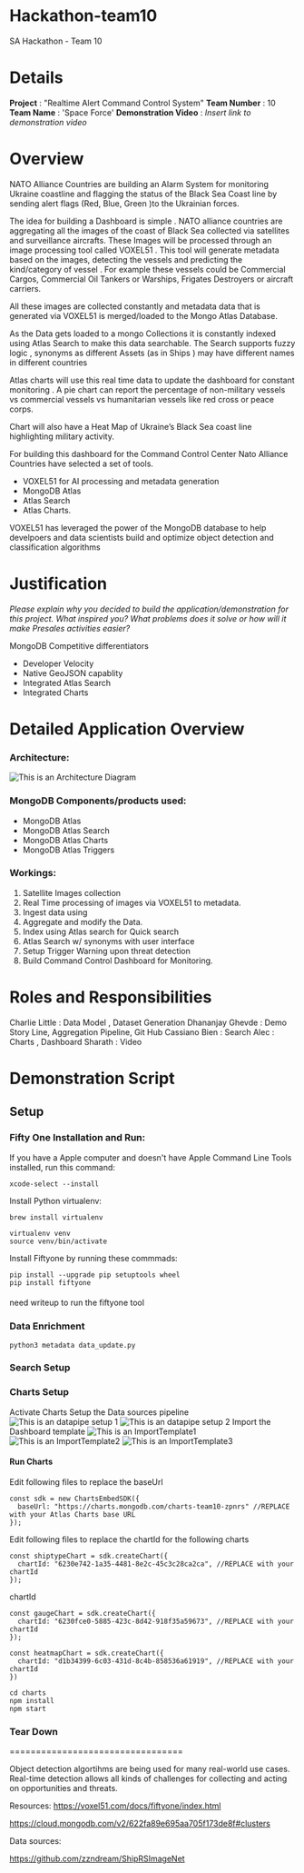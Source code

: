 # Hackathon-team10
SA Hackathon - Team 10 

# Details

**Project** : "Realtime Alert Command Control System"
**Team Number** : 10  
**Team Name** : 'Space Force'
**Demonstration Video** : _Insert link to demonstration video_  

# Overview

NATO Alliance Countries are building an Alarm System for monitoring Ukraine coastline  and flagging the status of the Black Sea Coast line by sending alert flags (Red, Blue, Green )to the Ukrainian forces.

The idea for building a Dashboard is simple . NATO alliance countries are aggregating all the images of the coast of Black Sea collected via satellites and surveillance aircrafts. These Images will be processed through an image processing tool called VOXEL51 . This tool will generate metadata based on the images, detecting the vessels and predicting the kind/category of vessel . For example these vessels could be Commercial Cargos, Commercial Oil Tankers or Warships, Frigates Destroyers  or aircraft carriers. 

All these images are collected constantly and metadata data that is generated via  VOXEL51  is merged/loaded to the Mongo Atlas Database. 

As the Data gets loaded  to a mongo Collections it is constantly indexed using Atlas Search to make this data searchable. The Search supports fuzzy logic , synonyms as different Assets (as in Ships ) may have different names in different countries 

Atlas charts will use this real time data to update the dashboard for constant monitoring . A pie chart can report the percentage of non-military vessels vs commercial vessels vs humanitarian vessels like red cross  or peace corps.

Chart will also have a Heat Map of Ukraine’s Black Sea coast line highlighting military activity.

For building this dashboard for the Command Control Center  Nato Alliance Countries have selected a set of tools.

- VOXEL51  for AI  processing and metadata generation  
- MongoDB Atlas 
- Atlas Search
- Atlas Charts.

VOXEL51 has leveraged the power of the MongoDB database to help develpoers and data scientists build and optimize object detection and classification algorithms


# Justification

_Please explain why you decided to build the application/demonstration for this project. What inspired you? What problems does it solve or how will it make Presales activities easier?_

MongoDB Competitive differentiators
- Developer Velocity
- Native GeoJSON capablity
- Integrated Atlas Search 
- Integrated Charts



# Detailed Application Overview

### Architecture:

![This is an Architecture Diagram ](./Images/Architecture.png)

### MongoDB Components/products used:

- MongoDB Atlas
- MongoDB Atlas Search 
- MongoDB Atlas Charts
- MongoDB Atlas Triggers


### Workings:
1. Satellite Images collection
2. Real Time processing of images  via VOXEL51 to metadata. 
3. Ingest data using 
4. Aggregate and modify the Data.
5. Index using Atlas search for Quick search 
6. Atlas Search w/ synonyms with user interface
7. Setup Trigger Warning upon threat detection 
8. Build Command Control Dashboard for Monitoring.



# Roles and Responsibilities

Charlie Little : Data Model , Dataset Generation
Dhananjay Ghevde : Demo Story Line, Aggregation Pipeline, Git Hub 
Cassiano Bien : Search 
Alec : Charts , Dashboard
Sharath :  Video 

# Demonstration Script

## Setup

### Fifty One Installation and Run:

If you have a Apple computer and doesn't have Apple Command Line Tools installed, run this command:
```
xcode-select --install
```
Install Python virtualenv:
```
brew install virtualenv
```

````
virtualenv venv
source venv/bin/activate
````

Install Fiftyone by running these commmads: 
```
pip install --upgrade pip setuptools wheel
pip install fiftyone
```
#### 
need  writeup to run the fiftyone tool

### Data Enrichment 

````
python3 metadata data_update.py 
````
### Search Setup 

### Charts Setup 
Activate Charts 
Setup the Data sources pipeline
![This is an datapipe setup 1 ](./Images/setdatapipe1.png)
![This is an datapipe setup 2 ](./Images/setdatapipe2.png)
Import the Dashboard template 
![This is an ImportTemplate1 ](./Images/importtemplate1.png)
![This is an ImportTemplate2 ](./Images/importtemplate2.png)
![This is an ImportTemplate3 ](./Images/importtemplate3.png)

#### Run Charts
Edit following files to replace the baseUrl  
````
const sdk = new ChartsEmbedSDK({
  baseUrl: "https://charts.mongodb.com/charts-team10-zpnrs" //REPLACE with your Atlas Charts base URL
});
````

Edit following files to replace the chartId  for the following charts

````
const shiptypeChart = sdk.createChart({
  chartId: "6230e742-1a35-4481-8e2c-45c3c28ca2ca", //REPLACE with your chartId
});
````
chartId
````
const gaugeChart = sdk.createChart({
  chartId: "6230fce0-5885-423c-8d42-918f35a59673", //REPLACE with your chartId
});
````
````
const heatmapChart = sdk.createChart({
  chartId: "d1b34399-6c03-431d-8c4b-858536a61919", //REPLACE with your chartId
})
````


````
cd charts 
npm install 
npm start 
````


### Tear Down 



=================================


Object detection algortihms are being used for many real-world use cases. Real-time detection allows all kinds of challenges for collecting and acting on opportunities and threats.




Resources:
https://voxel51.com/docs/fiftyone/index.html

https://cloud.mongodb.com/v2/622fa89e695aa705f173de8f#clusters

Data sources: 

https://github.com/zzndream/ShipRSImageNet


